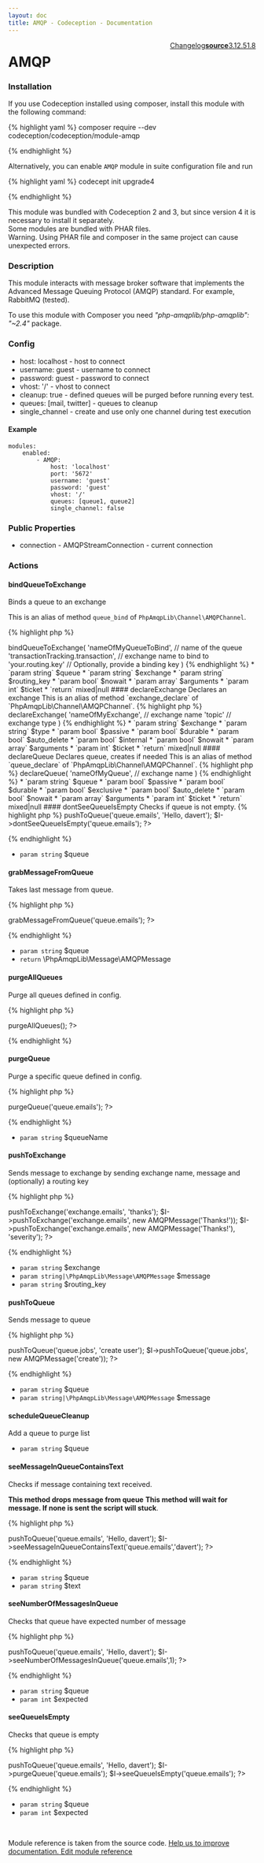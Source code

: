 ```yaml
---
layout: doc
title: AMQP - Codeception - Documentation
---
```




<div class="btn-group" role="group" style="float: right" aria-label="..."><a class="btn btn-warning" href="https://github.com/Codeception/module-AMQP/releases">Changelog</a><a class="btn btn-default" href="https://github.com/Codeception/module-amqp/tree/master/src/Codeception/Module/AMQP.php"><strong>source</strong></a><a class="btn btn-default" href="https://github.com/Codeception/Codeception/blob/3.1/docs/modules/AMQP.md">3.1</a><a class="btn btn-default" href="https://github.com/Codeception/Codeception/blob/2.5/docs/modules/AMQP.md">2.5</a><a class="btn btn-default" href="https://github.com/Codeception/Codeception/blob/1.8/docs/modules/AMQP.md">1.8</a></div>

# AMQP
### Installation

If you use Codeception installed using composer, install this module with the following command:

{% highlight yaml %}
composer require --dev codeception/codeception/module-amqp

{% endhighlight %}

Alternatively, you can enable `AMQP` module in suite configuration file and run
 
{% highlight yaml %}
codecept init upgrade4

{% endhighlight %}

This module was bundled with Codeception 2 and 3, but since version 4 it is necessary to install it separately.   
Some modules are bundled with PHAR files.  
Warning. Using PHAR file and composer in the same project can cause unexpected errors.  

### Description



This module interacts with message broker software that implements
the Advanced Message Queuing Protocol (AMQP) standard. For example, RabbitMQ (tested).

<div class="alert alert-info">
To use this module with Composer you need <em>"php-amqplib/php-amqplib": "~2.4"</em> package.
</div>

### Config

* host: localhost - host to connect
* username: guest - username to connect
* password: guest - password to connect
* vhost: '/' - vhost to connect
* cleanup: true - defined queues will be purged before running every test.
* queues: [mail, twitter] - queues to cleanup
* single_channel - create and use only one channel during test execution

#### Example

    modules:
        enabled:
            - AMQP:
                host: 'localhost'
                port: '5672'
                username: 'guest'
                password: 'guest'
                vhost: '/'
                queues: [queue1, queue2]
                single_channel: false

### Public Properties

* connection - AMQPStreamConnection - current connection

### Actions

#### bindQueueToExchange
 
Binds a queue to an exchange

This is an alias of method `queue_bind` of `PhpAmqpLib\Channel\AMQPChannel`.

{% highlight php %}

<?php
$I->bindQueueToExchange(
    'nameOfMyQueueToBind', // name of the queue
    'transactionTracking.transaction', // exchange name to bind to
    'your.routing.key' // Optionally, provide a binding key
)

{% endhighlight %}

 * `param string` $queue
 * `param string` $exchange
 * `param string` $routing_key
 * `param bool` $nowait
 * `param array` $arguments
 * `param int` $ticket
 * `return` mixed|null


#### declareExchange
 
Declares an exchange

This is an alias of method `exchange_declare` of `PhpAmqpLib\Channel\AMQPChannel`.

{% highlight php %}

<?php
$I->declareExchange(
    'nameOfMyExchange', // exchange name
    'topic' // exchange type
)

{% endhighlight %}

 * `param string` $exchange
 * `param string` $type
 * `param bool` $passive
 * `param bool` $durable
 * `param bool` $auto_delete
 * `param bool` $internal
 * `param bool` $nowait
 * `param array` $arguments
 * `param int` $ticket
 * `return` mixed|null


#### declareQueue
 
Declares queue, creates if needed

This is an alias of method `queue_declare` of `PhpAmqpLib\Channel\AMQPChannel`.

{% highlight php %}

<?php
$I->declareQueue(
    'nameOfMyQueue', // exchange name
)

{% endhighlight %}

 * `param string` $queue
 * `param bool` $passive
 * `param bool` $durable
 * `param bool` $exclusive
 * `param bool` $auto_delete
 * `param bool` $nowait
 * `param array` $arguments
 * `param int` $ticket
 * `return` mixed|null


#### dontSeeQueueIsEmpty
 
Checks if queue is not empty.

{% highlight php %}

<?php
$I->pushToQueue('queue.emails', 'Hello, davert');
$I->dontSeeQueueIsEmpty('queue.emails');
?>

{% endhighlight %}

 * `param string` $queue


#### grabMessageFromQueue
 
Takes last message from queue.

{% highlight php %}

<?php
$message = $I->grabMessageFromQueue('queue.emails');
?>

{% endhighlight %}

 * `param string` $queue
 * `return` \PhpAmqpLib\Message\AMQPMessage


#### purgeAllQueues
 
Purge all queues defined in config.

{% highlight php %}

<?php
$I->purgeAllQueues();
?>

{% endhighlight %}


#### purgeQueue
 
Purge a specific queue defined in config.

{% highlight php %}

<?php
$I->purgeQueue('queue.emails');
?>

{% endhighlight %}

 * `param string` $queueName


#### pushToExchange
 
Sends message to exchange by sending exchange name, message
and (optionally) a routing key

{% highlight php %}

<?php
$I->pushToExchange('exchange.emails', 'thanks');
$I->pushToExchange('exchange.emails', new AMQPMessage('Thanks!'));
$I->pushToExchange('exchange.emails', new AMQPMessage('Thanks!'), 'severity');
?>

{% endhighlight %}

 * `param string` $exchange
 * `param string|\PhpAmqpLib\Message\AMQPMessage` $message
 * `param string` $routing_key


#### pushToQueue
 
Sends message to queue

{% highlight php %}

<?php
$I->pushToQueue('queue.jobs', 'create user');
$I->pushToQueue('queue.jobs', new AMQPMessage('create'));
?>

{% endhighlight %}

 * `param string` $queue
 * `param string|\PhpAmqpLib\Message\AMQPMessage` $message


#### scheduleQueueCleanup
 
Add a queue to purge list

 * `param string` $queue


#### seeMessageInQueueContainsText
 
Checks if message containing text received.

**This method drops message from queue**
**This method will wait for message. If none is sent the script will stuck**.

{% highlight php %}

<?php
$I->pushToQueue('queue.emails', 'Hello, davert');
$I->seeMessageInQueueContainsText('queue.emails','davert');
?>

{% endhighlight %}

 * `param string` $queue
 * `param string` $text


#### seeNumberOfMessagesInQueue
 
Checks that queue have expected number of message

{% highlight php %}

<?php
$I->pushToQueue('queue.emails', 'Hello, davert');
$I->seeNumberOfMessagesInQueue('queue.emails',1);
?>

{% endhighlight %}

 * `param string` $queue
 * `param int` $expected


#### seeQueueIsEmpty
 
Checks that queue is empty

{% highlight php %}

<?php
$I->pushToQueue('queue.emails', 'Hello, davert');
$I->purgeQueue('queue.emails');
$I->seeQueueIsEmpty('queue.emails');
?>

{% endhighlight %}

 * `param string` $queue
 * `param int` $expected

<p>&nbsp;</p><div class="alert alert-warning">Module reference is taken from the source code. <a href="https://github.com/Codeception/module-amqp/tree/master/src/Codeception/Module/AMQP.php">Help us to improve documentation. Edit module reference</a></div>
